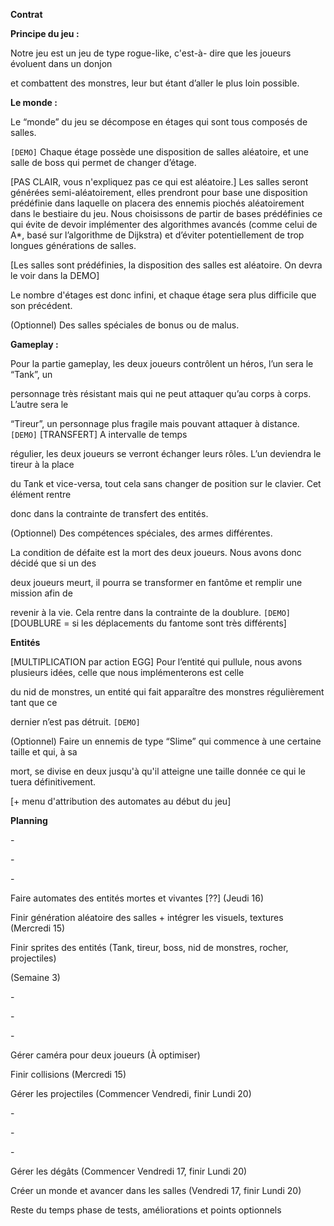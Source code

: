 

**Contrat**

**Principe du jeu :**

Notre jeu est un jeu de type rogue-like, c'est-à- dire que les joueurs évoluent dans un donjon

et combattent des monstres, leur but étant d’aller le plus loin possible.

**Le monde :**

Le “monde” du jeu se décompose en étages qui sont tous composés de salles. 

`[DEMO]` Chaque étage possède une disposition de salles aléatoire, et une salle de boss qui permet de changer d’étage. 

[PAS CLAIR, vous n'expliquez pas ce qui est aléatoire.]
Les salles seront générées semi-aléatoirement, elles prendront pour base une disposition prédéfinie dans laquelle on placera des ennemis piochés aléatoirement dans le bestiaire du jeu. Nous choisissons de partir de bases prédéfinies ce qui évite de devoir implémenter des algorithmes avancés (comme celui de A\*, basé sur l’algorithme de Dijkstra) et d’éviter potentiellement de trop longues générations de salles.

[Les salles sont prédéfinies, la disposition des salles est aléatoire. On devra le voir dans la DEMO]

Le nombre d'étages est donc infini, et chaque étage sera plus difficile que son précédent.

(Optionnel) Des salles spéciales de bonus ou de malus.

**Gameplay :**

Pour la partie gameplay, les deux joueurs contrôlent un héros, l’un sera le “Tank”, un

personnage très résistant mais qui ne peut attaquer qu’au corps à corps. L’autre sera le

“Tireur”, un personnage plus fragile mais pouvant attaquer à distance. `[DEMO]` [TRANSFERT] A intervalle de temps

régulier, les deux joueurs se verront échanger leurs rôles. L’un deviendra le tireur à la place

du Tank et vice-versa, tout cela sans changer de position sur le clavier. Cet élément rentre

donc dans la contrainte de transfert des entités.

(Optionnel) Des compétences spéciales, des armes différentes.

La condition de défaite est la mort des deux joueurs. Nous avons donc décidé que si un des

deux joueurs meurt, il pourra se transformer en fantôme et remplir une mission afin de

revenir à la vie. Cela rentre dans la contrainte de la doublure. `[DEMO]` [DOUBLURE = si les déplacements du fantome sont très différents]

**Entités**

[MULTIPLICATION par action EGG] Pour l’entité qui pullule, nous avons plusieurs idées, celle que nous implémenterons est celle

du nid de monstres, un entité qui fait apparaître des monstres régulièrement tant que ce

dernier n’est pas détruit. `[DEMO]`

(Optionnel) Faire un ennemis de type “Slime” qui commence à une certaine taille et qui, à sa

mort, se divise en deux jusqu'à qu'il atteigne une taille donnée ce qui le tuera définitivement.

[+ menu d'attribution des automates au début du jeu]

**Planning**

\-

\-

\-

Faire automates des entités mortes et vivantes [??] (Jeudi 16)

Finir génération aléatoire des salles + intégrer les visuels, textures (Mercredi 15)

Finir sprites des entités (Tank, tireur, boss, nid de monstres, rocher, projectiles)

(Semaine 3)

\-

\-

\-

Gérer caméra pour deux joueurs (À optimiser)

Finir collisions (Mercredi 15)

Gérer les projectiles (Commencer Vendredi, finir Lundi 20)





\-

\-

\-

Gérer les dégâts (Commencer Vendredi 17, finir Lundi 20)

Créer un monde et avancer dans les salles (Vendredi 17, finir Lundi 20)

Reste du temps phase de tests, améliorations et points optionnels

